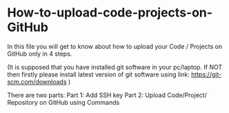 # How-to-upload-code-projects-on-GitHub
In this file you will get to know about how to upload your Code / Projects on GitHub only in 4 steps.

(It is supposed that you have installed git software in your
pc/laptop. If NOT then firstly please install latest version of
git software using link: https://git-scm.com/downloads )

There are two parts:
Part 1: Add SSH key 
Part 2: Upload Code/Project/ Repository on GitHub using Commands
